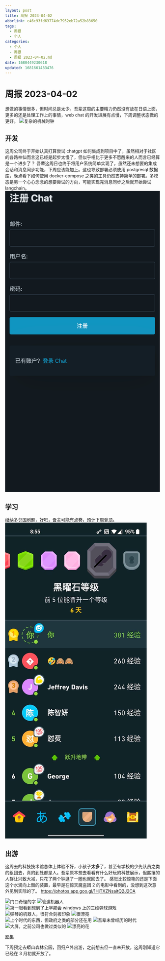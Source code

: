 ```yaml
---
layout: post
title: 周报 2023-04-02
abbrlink: c46c93fd63774dc7952eb72a52b83650
tags:
  - 周报
  - 个人
categories:
  - 个人
  - 周报
  - 周报 2023-04-02.md
date: 1680449230618
updated: 1681661433476
---
```


# 周报 2023-04-02

想做的事情很多，但时间总是太少。吾辈这周的主要精力仍然没有放在日语上面，更多的还是处理工作上的事情，web chat 的开发进展有点慢，下周调整状态做的更好。
![复杂的机械时钟](https://image-proxy.rxliuli.com/?url=https://lh3.googleusercontent.com/pw/AMWts8DQNSVy0jfF0kv60Hsud1D8sm2pP7U09gseLrAQOgliVZO555gyYTa3gj05QkjZHA3T__WS0TUhyRJ2C6MCObOnZmqn8LKB6Ix3VEeBCSKB89WRFZIzrn1ceFYRnAQPpgN9tXppt5VAckKchSOBQ70P=w1452-h1936-s-no)

## 开发

这周公司终于开始认真打算尝试 chatgpt 如何集成到项目中了，虽然相对于社区的各路神仙而言这已经是起步太慢了，但似乎相比于更多不愿醒来的人而言已经算是一个进步了？
吾辈这周日也终于将用户系统简单实现了，虽然还未想要的集成会话和消息同步功能，下周应该能加上。这也导致部署必须使用 postgresql 数据库，晚点看下如何使用 docker-compose 之类的工具仍然支持简单的部署。多模态是另一个心心念念的想要尝试的方向，可能实现完消息同步之后就开始尝试 langchain。
![1680451663660.png](/resources/d7868662da4644769db247da4c3bf62b.png)

## 学习

继续多邻国刷题，好吧，吾辈可能有点卷，预计下周登顶。
![image.jpg](/resources/fbb2cfa11d9049089c34b3acd60c3fe3.jpg)

## 出游

这周去的科技技术馆总体上体验不好，小孩子**太多**了，甚至有学校的少先队员之类的组团去，真的到处都是人。吾辈原本想去看看有什么好玩的科技展示，但熙攘的人群让兴致大减，只花了两个钟逛了一圈也就回去了。
感觉比较惊艳的还是下面这个水滴向上飘的装置，最早是在惊天魔盗团 2 的电影中看到的，没想到这次意外见到实际的了。
<https://photos.app.goo.gl/1HjTXZNsaitQ2J2CA>

![门口奇怪的字](https://image-proxy.rxliuli.com/?url=https://lh3.googleusercontent.com/pw/AMWts8D9B571ZVk61DQon2gHfJ_OG1-Sp8Fz_njCOxa_AMZdNAYQxVzaWmJrbcHcckcCMe9r6Fbmm06la9No7x6oVX_ylYvhcNStv-U69fkBkzVttMGqBqqd4UoaqwTYlAWTctXr8gmYZot9_eyANkaW2YwO=w2582-h1936-s-no)
![管道机器人](https://image-proxy.rxliuli.com/?url=https://lh3.googleusercontent.com/pw/AMWts8Dc-zW1rz8PGOX5Lb_Soh38865VYURq41Q419API18KhUHTe9UJNCJAqijUGbxrpiDCAmzOqV0ATx7WLQAFOwo5jZ4FTN2mAV1kly93Hrp0MLWd8qcRSN0KjQY3DxkKd5KrGUQR7VbO_BsGIF2h4M6v=w2582-h1936-s-no)
![第一眼看到想到了上学那会 windows 上的三维弹球游戏](https://image-proxy.rxliuli.com/?url=https://lh3.googleusercontent.com/pw/AMWts8AsGTyTdI_Y1Ge-kFSxgocHK1XAEb4C7MsiBs5pNoQHRC8aSFePYPfrsQHs-NZsBUF2691yxTMHh_gsyxMd_sYOkSJJxuZub8-vlgqM_0YyivxUiH2UnUw1hwfbkZmxXmXYUAgePx8ofxCDrGqj2tnF=w1452-h1936-s-no)
![弹琴的机器人，很符合刻板印象](https://image-proxy.rxliuli.com/?url=https://lh3.googleusercontent.com/pw/AMWts8CHXm7nMzdE2i-7stvsm_A_BKLMCU77m7w-RIwMLik9MMIOzdwpNkQ4lOG_ViEKARcr-BQ6KFh7BYRfw3FVupc62g4_DCiA-bd6mO0kfNpAiESON3N3c-Itbzna-Q5eB53Imd1Ww2nbjpm2_GfL7rro=w1452-h1936-s-no)
![很漂亮](https://image-proxy.rxliuli.com/?url=https://lh3.googleusercontent.com/pw/AMWts8Cpl34HaMXehCUaQ6cXnZ8VsAtWlxl7KzZojpzS1V9eSA5xOMGFDwLYHBxUY8aAfC7Be17yBDwhnu_0_a_lOyuEsmaTPvMCjBPNzyHQMgJY2TDselFHQwr7vJSqhGMtuPFuHQwlQe0MOEm-zIa_3k4h=w1452-h1936-s-no)
![上个时代的东西，但政府之类的部分还在用](https://image-proxy.rxliuli.com/?url=https://lh3.googleusercontent.com/pw/AMWts8AFwmjBKkpbfiwrja6jiaQb9s5POCLv8FvgxbS3XYqk5nE6DA4OQBZhfETrnm1_lMFrZ5359KQL5_qdr5eHgFhB7-86LztxxMwd39nfvCuiepsD9nFneQyzAqlJ3fP_5trLGoF5D5tm1Vrp0z2IQXUL=w2582-h1936-s-no)
![吾辈未曾经历的时代](https://image-proxy.rxliuli.com/?url=https://lh3.googleusercontent.com/pw/AMWts8BWWQ8C14iux886HMAzUgql2k4GpMdDAl00XqcKOXScehT2y-xVj3-P52jBVrbYO7Al4ILnMDkiWTELSs9aqZ4ljWCWRGQaO_hcKZsCbIwVCx80cZNgxhuloKKo5a_A7Z1hPC9LQYL_OYn4NPGcG2xD=w2582-h1936-s-no)
![大屏，之前公司也做过类似的](https://image-proxy.rxliuli.com/?url=https://lh3.googleusercontent.com/pw/AMWts8BL8qHDBLE2Hfg9z0v4jzxhuRC8JbK4sSa1vYBTyZ8Zuo6qw06O3SL3CLlALyTMxFv4wEipYt6JNcjzdjWUbYH0w1b17oMleX_imj_qr_utF5VMnGCkyjvSBtTtqvAeZ3lfXFymtvVc7MqX_oGM9yQN=w2582-h1936-s-no)
![漂亮的花](https://image-proxy.rxliuli.com/?url=https://lh3.googleusercontent.com/pw/AMWts8ALBjQjYH_SVtBLF5z5tNJGWWBalAEIeLGz4DA7DJSD8lL6xSKefRmyh-T8Cx1Ijasyi3O-b60-fn6m65ad9LPyH-_x5hIAJl062GqsRZl6vU3TY9ztUi8CkzD56I4Kz0v2IAUoaVsslNeZZ3KnsRYr=w1452-h1936-s-no)

[影集](https://photos.app.goo.gl/b8LcLTKiWtHiRbXh7)

下周预定去蟒山森林公园，回归户外出游，之前想去但一直未开放，这周刚知道它已经在 3 月初就开放了。
